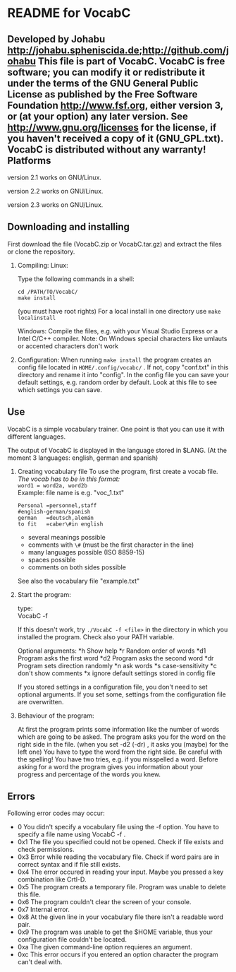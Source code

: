 README for VocabC
==================
Developed by Johabu <http://johabu.spheniscida.de>;<http://github.com/johabu>
This file is part of VocabC.
VocabC is free software; you can modify it or redistribute it 
under the terms of the GNU General Public License as published by
the Free Software Foundation <http://www.fsf.org>, either version 3,
or (at your option) any later version.
See <http://www.gnu.org/licenses> for the license, if you haven't received a copy of it (GNU\_GPL.txt).
VocabC is distributed without any warranty!
Platforms
----------

version 2.1 works on GNU/Linux.

version 2.2 works on GNU/Linux.

version 2.3 works on GNU/Linux.

Downloading and installing
-----------------------------

First download the file (VocabC.zip or VocabC.tar.gz) and extract the files
or clone the repository.

1.	Compiling:
	Linux:
	
	Type the following commands in a shell:

		cd /PATH/TO/VocabC/
		make install 
	(you must have root rights)
	For a local install in one directory use
	`make localinstall`

	Windows:
	Compile the files, e.g. with your Visual Studio Express or a Intel
	C/C++ compiler. Note: On Windows special characters like umlauts or accented characters
	don't work

2.	Configuration:
	When running `make install` the program creates an config file
	located in `HOME/.config/vocabc/` . If not, copy "conf.txt" in this
	directory and rename it into "config".
	In the config file you can save your default settings, e.g. random
	order by default. Look at this file to see which settings you can save.

Use
----

VocabC is a simple vocabulary trainer. 
One point is that you can use it with different languages.

The output of VocabC is displayed in the language stored in $LANG.
(At the moment 3 languages: english, german and spanish)

1.	Creating vocabulary file
	To use the program, first create a vocab file.
	*The vocab has to be in this format:*	
	`word1 = word2a, word2b`	
	Example: file name is e.g. "voc_1.txt"

		Personal =personnel,staff	
		#english-german/spanish			
		german   =deutsch,alemán	
		to fit   =caber\#in english	
	
	*	several meanings possible
	*	comments with `\#` (must be the first character in the line)
	*	many languages possible (ISO 8859-15)
	*	spaces possible
	*	comments on both sides possible
	

	See also the vocabulary file "example.txt"

2.	Start the program:

	type:	
		VocabC -f <file>	

	If this doesn't work, try `./VocabC -f <file>` in the directory
	in which you installed the program.
	Check also your PATH variable.
	
	Optional arguments:
	*h	Show help
	*r	Random order of words
	*d1	Program asks the first word
	*d2	Program asks the second word
	*dr	Program sets direction randomly
	*n <num>	ask <num> words
	*s	case-sensitivity
	*c	don't show comments
	*x	ignore default settings stored in config file
	
	If you stored settings in a configuration file, you don't need to set 
	optional arguments.
	If you set some, settings from the configuration file are overwritten.

3.	Behaviour of the program:

	At first the program prints some information like the number of words 
	which are going to be asked.
	The program asks you for the word on the right side in the file.
	(when you set -d2 (-dr) , it asks you (maybe) for the left one)
	You have to type the word from the right side.
	Be careful with the spelling! You have two tries, e.g. if you misspelled
	a word. Before asking for a word the program gives you information about
	your progress and percentage of the words you knew.

Errors
-------

Following error codes may occur:

*	0	You didn't specify a vocabulary file using the -f option.
		You have to specify a file name using VocabC -f <file>.
*	0x1	The file you specified could not be opened. 
		Check if file exists and check permissions.
*	0x3	Error while reading the vocabulary file.
		Check if word pairs are in correct syntax and if file still
		exists.
*	0x4	The error occured in reading your input. Maybe you pressed
		a key combination like Crtl-D.
*	0x5	The program creats a temporary file. Program was unable to
		delete this file.
*	0x6	The program couldn't clear the screen of your console.
*	0x7	Internal error.
*	0x8	At the given line in your vocabulary file there isn't a
		readable word pair.
*	0x9	The program was unable to get the $HOME variable, thus
		your configuration file couldn't be located.
*	0xa	The given command-line option requieres an argument.
*	0xc	This error occurs if you entered an option character the
		program can't deal with.

